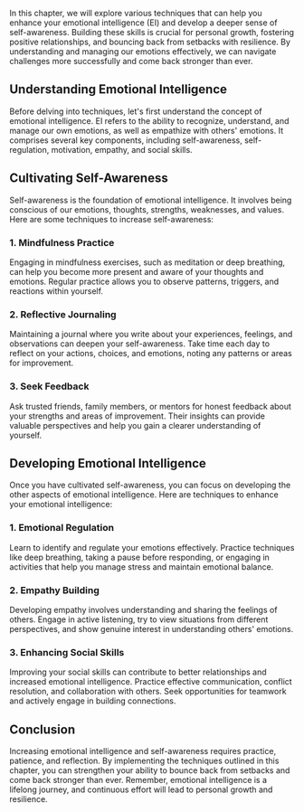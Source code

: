 
In this chapter, we will explore various techniques that can help you enhance your emotional intelligence (EI) and develop a deeper sense of self-awareness. Building these skills is crucial for personal growth, fostering positive relationships, and bouncing back from setbacks with resilience. By understanding and managing our emotions effectively, we can navigate challenges more successfully and come back stronger than ever.

Understanding Emotional Intelligence
------------------------------------

Before delving into techniques, let's first understand the concept of emotional intelligence. EI refers to the ability to recognize, understand, and manage our own emotions, as well as empathize with others' emotions. It comprises several key components, including self-awareness, self-regulation, motivation, empathy, and social skills.

Cultivating Self-Awareness
--------------------------

Self-awareness is the foundation of emotional intelligence. It involves being conscious of our emotions, thoughts, strengths, weaknesses, and values. Here are some techniques to increase self-awareness:

### 1. Mindfulness Practice

Engaging in mindfulness exercises, such as meditation or deep breathing, can help you become more present and aware of your thoughts and emotions. Regular practice allows you to observe patterns, triggers, and reactions within yourself.

### 2. Reflective Journaling

Maintaining a journal where you write about your experiences, feelings, and observations can deepen your self-awareness. Take time each day to reflect on your actions, choices, and emotions, noting any patterns or areas for improvement.

### 3. Seek Feedback

Ask trusted friends, family members, or mentors for honest feedback about your strengths and areas of improvement. Their insights can provide valuable perspectives and help you gain a clearer understanding of yourself.

Developing Emotional Intelligence
---------------------------------

Once you have cultivated self-awareness, you can focus on developing the other aspects of emotional intelligence. Here are techniques to enhance your emotional intelligence:

### 1. Emotional Regulation

Learn to identify and regulate your emotions effectively. Practice techniques like deep breathing, taking a pause before responding, or engaging in activities that help you manage stress and maintain emotional balance.

### 2. Empathy Building

Developing empathy involves understanding and sharing the feelings of others. Engage in active listening, try to view situations from different perspectives, and show genuine interest in understanding others' emotions.

### 3. Enhancing Social Skills

Improving your social skills can contribute to better relationships and increased emotional intelligence. Practice effective communication, conflict resolution, and collaboration with others. Seek opportunities for teamwork and actively engage in building connections.

Conclusion
----------

Increasing emotional intelligence and self-awareness requires practice, patience, and reflection. By implementing the techniques outlined in this chapter, you can strengthen your ability to bounce back from setbacks and come back stronger than ever. Remember, emotional intelligence is a lifelong journey, and continuous effort will lead to personal growth and resilience.

